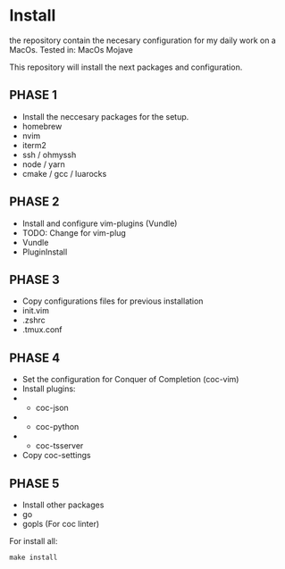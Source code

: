 # Install
the repository contain the necesary configuration for my daily work on a MacOs.
Tested in: MacOs Mojave


This repository will install the next packages and configuration.


## PHASE 1

- Install the neccesary packages for the setup.
- homebrew
- nvim
- iterm2
- ssh / ohmyssh
- node / yarn
- cmake / gcc / luarocks

## PHASE 2

- Install and configure vim-plugins (Vundle)
- TODO: Change for vim-plug
- Vundle 
- PluginInstall

## PHASE 3

- Copy configurations files for previous installation
- init.vim
- .zshrc
- .tmux.conf

## PHASE 4

- Set the configuration for Conquer of Completion (coc-vim)
- Install plugins:
- 	- coc-json
- 	- coc-python
- 	- coc-tsserver
- Copy coc-settings

## PHASE 5

- Install other packages
- go
- gopls (For coc linter)

For install all:


```
make install
```

